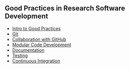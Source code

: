 <!--
title: Git and Software Best Practices
description: A four-day course
author: Barbara Vreede, Ole Mussmann, Luisa Orozco, others
version: 4.3.1
plugins: RevealMarkdown, RevealChalkboard, RevealHighlight, RevealMath.KaTeX, RevealMenu, RevealNotes, RevealSearch, RevealZoom
-->

<!-- .slide: data-state="blue_overlay yellow_flag yellow_strip purple_half_circle_bottom purple_blob right_e_top" data-background-video="./files/Mood video Homepage 2.mp4" data-background-video-loop data-background-video-muted="true" -->

## Good Practices in Research Software Development

<div>
<ul>
<li><a href="./good_practices">Intro to Good Practices</a></li>
<li><a href="./git">Git</a></li>
<li><a href="./git/#/collaborating">Collaboration with GitHub</a></li>
<li><a href="./code_modularization">Modular Code Development</a></li>
<li><a href="./documentation/">Documentation</a></li>
<li><a href="./testing">Testing</a></li>
<li><a href="./ci">Continuous Integration</a></li>
</ul>
</div>

